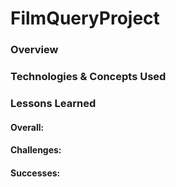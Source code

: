 # FilmQueryProject
### Overview

### Technologies & Concepts Used


### Lessons Learned
#### Overall:

#### Challenges:

#### Successes: